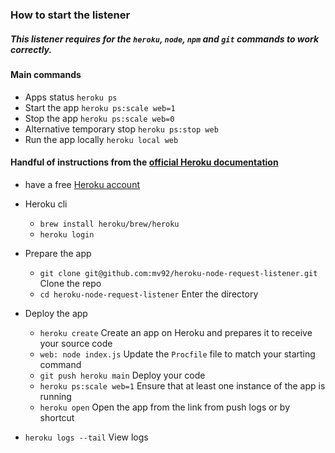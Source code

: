 ### How to start the listener

##### This listener requires for the `heroku`, `node`, `npm` and `git` commands to work correctly.

#### Main commands
- Apps status `heroku ps`
- Start the app `heroku ps:scale web=1`
- Stop the app `heroku ps:scale web=0`
- Alternative temporary stop `heroku ps:stop web`
- Run the app locally `heroku local web`

#### Handful of instructions from the [official Heroku documentation](https://devcenter.heroku.com/articles/getting-started-with-nodejs?singlepage=true)

- have a free [Heroku account](https://signup.heroku.com/signup/dc)

- Heroku cli
  - `brew install heroku/brew/heroku`
  - `heroku login`

- Prepare the app
  - `git clone git@github.com:mv92/heroku-node-request-listener.git` Clone the repo
  - `cd heroku-node-request-listener` Enter the directory

- Deploy the app
  - `heroku create` Create an app on Heroku and prepares it to receive your source code
  - `web: node index.js` Update the `Procfile` file to match your starting command
  - `git push heroku main` Deploy your code
  - `heroku ps:scale web=1` Ensure that at least one instance of the app is running
  - `heroku open` Open the app from the link from push logs or by shortcut

- `heroku logs --tail` View logs
